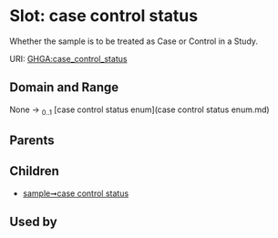 
# Slot: case control status


Whether the sample is to be treated as Case or Control in a Study.

URI: [GHGA:case_control_status](https://w3id.org/GHGA/case_control_status)


## Domain and Range

None &#8594;  <sub>0..1</sub> [case control status enum](case control status enum.md)

## Parents


## Children

 *  [sample➞case control status](sample_case_control_status.md)

## Used by

